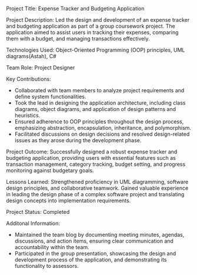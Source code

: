 Project Title: Expense Tracker and Budgeting Application

Project Description: Led the design and development of an expense tracker and budgeting application as part of a group coursework project. The application aimed to assist users in tracking their 
expenses, comparing them with a budget, and managing transactions effectively.

Technologies Used: Object-Oriented Programming (OOP) principles, UML diagrams(Astah), C#

Team Role: Project Designer

Key Contributions:
- Collaborated with team members to analyze project requirements and define system functionalities.
- Took the lead in designing the application architecture, including class diagrams, object diagrams, and application of design patterns and heuristics.
- Ensured adherence to OOP principles throughout the design process, emphasizing abstraction, encapsulation, inheritance, and polymorphism.
- Facilitated discussions on design decisions and resolved design-related issues as they arose during the development phase.

Project Outcome: Successfully designed a robust expense tracker and budgeting application, providing users with essential features such as transaction management, category tracking, budget 
setting, and progress monitoring against budgetary goals.


Lessons Learned: Strengthened proficiency in UML diagramming, software design principles, and collaborative teamwork. Gained valuable experience in leading the design phase of a complex 
software project and translating design concepts into implementation requirements.



Project Status: Completed

Additonal Information:
- Maintained the team blog by documenting meeting minutes, agendas, discussions, and action items, ensuring clear communication and accountability within the team.
- Participated in the group presentation, showcasing the design and development process of the application, and demonstrating its functionality to assessors.

